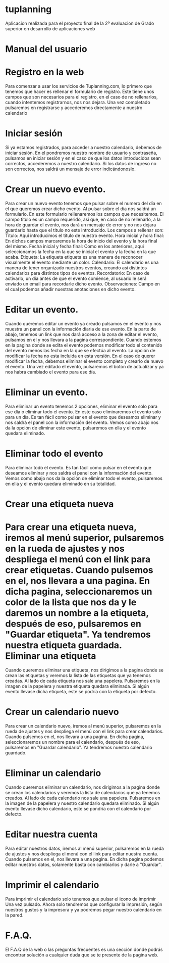 tuplanning
==========

Aplicacion realizada para el proyecto final de la 2º evaluacion de Grado superior en desarrollo de aplicaciones web

Manual del usuario		
==========
Registro en la web
==========
Para comenzar a usar los servicios de Tuplanning.com, lo primero que tenemos que hacer es rellenar el formulario de registro.
Este tiene unos campos que son necesarios para el registro, en el caso de no rellenarlos, cuando intentemos registrarnos, nos nos dejara. Una vez completado pulsaremos en registrarse y accederemos directamente a nuestro calendario

Iniciar sesión
==========
Si ya estamos registrados, para acceder a nuestro calendario, debemos de iniciar sesión.
En el pondremos nuestro nombre de usuario y contraseña, pulsamos en iniciar sesión y en el caso de que los datos introducidos sean correctos, accederemos a nuestro calendario. Si los datos de ingreso no son correctos, nos saldrá un mensaje de error indicándonoslo.

Crear un nuevo evento.
==========
Para crear un nuevo evento tenemos que pulsar sobre el numero del día en el que queremos crear dicho evento.
Al pulsar sobre el día nos saldrá un formulario.
En este formulario rellenaremos los campos que necesitemos. El campo titulo es un campo requerido, así que, en caso de no rellenarlo, a la hora de guardar el evento, nos dará un mensaje de error y no nos dejara guardarlo hasta que el titulo no este introducido.
Los campos a rellenar son:
Titulo: Aquí introducimos el titulo de nuestro evento.
Hora inicial y hora final: En dichos campos marcaremos la hora de inicio del evento y la hora final del mismo.
Fecha inicial y fecha final: Como en los anteriores, aqui seleccionamos la fecha en la que se inicial el evento y la fecha en la que acaba.
Etiqueta: La etiqueta etiqueta es una manera de reconocer visualmente el evento mediante un color.
Calendario: El calendario es una manera de tener organizado nuestros eventos, creando así distintos calendarios para distintos tipos de eventos.
Recordatorio: En caso de activarlo, un dia antes de que el evento comience, al usuario le será enviado un email para recordarle dicho evento.
Observaciones: Campo en el cual podemos añadir nuestras anotaciones en dicho evento.

Editar un evento.					
==========
Cuando queremos editar un evento ya creado pulsamos en el evento y nos muestra un panel con la información diaria de ese evento.
En la parte de abajo, tenemos un link que nos dará acceso a la zona de editar el evento, pulsamos en el y nos llevara a la pagina correspondiente.
Cuando estemos en la pagina donde se edita el evento podemos modificar todo el contenido del evento menos las fecha en la que se efectúa al evento. La opción de modificar la fecha no esta incluida en esta versión.
En el caso de querer modificar la fecha, debemos eliminar el evento completo y crearlo de nuevo el evento.
Una vez editado el evento, pulsaremos el botón de actualizar y ya nos habrá cambiado el evento para ese día.

Eliminar un evento.
==========
Para eliminar un evento tenemos 2 opciones, eliminar el evento solo para ese día o  eliminar todo el evento.
En este caso eliminaremos el evento solo para un día. Es tan fácil como pulsar en el evento que deseamos eliminar y nos saldrá el panel con la información del evento.
Vemos como abajo nos da la opción de eliminar este evento, pulsaremos en ella y el evento quedara eliminado.

Eliminar todo el evento
==========
Para eliminar todo el evento. Es tan fácil como pulsar en el evento que deseamos eliminar y nos saldrá el panel con la información del evento.
Vemos como abajo nos da la opción de eliminar todo el evento, pulsaremos en ella y el evento quedara eliminado en su totalidad.

Crear una etiqueta nueva
==========
Para crear una etiqueta nueva, iremos al menú superior, pulsaremos en la rueda de ajustes y nos despliega el menú con el link para crear etiquetas.
Cuando pulsemos en el, nos llevara a una pagina. En dicha pagina, seleccionaremos un color de la lista que nos da y le daremos un nombre a la etiqueta, después de eso, pulsaremos en "Guardar etiqueta". Ya tendremos nuestra etiqueta guardada.						
Eliminar una etiqueta
==========
Cuando queremos eliminar una etiqueta, nos dirigimos a la pagina donde se crean las etiquetas y veremos la lista de las etiquetas que ya tenemos creadas.
Al lado de cada etiqueta nos sale una papelera.
Pulsaremos en la imagen de la papelera y nuestra etiqueta quedara eliminada. Si algún evento llevase dicha etiqueta, este se podría con la etiqueta por defecto.

Crear un calendario nuevo
==========
Para crear un calendario nuevo, iremos al menú superior, pulsaremos en la rueda de ajustes y nos despliega el menú con el link para crear calendarios.
Cuando pulsemos en el, nos llevara a una pagina. En dicha pagina, seleccionaremos un nombre para el calendario, después de eso, pulsaremos en "Guardar calendario". Ya tendremos nuestro calendario guardado.

Eliminar un calendario
==========
Cuando queremos eliminar un calendario, nos dirigimos a la pagina donde se crean los calendarios y veremos la lista de calendarios que ya tenemos creados.
Al lado de cada calendario nos sale una papelera. Pulsaremos en la imagen de la papelera y nuestro calendario quedara eliminado. Si algún evento llevase dicho calendario, este se pondría con el calendario por defecto.						

Editar nuestra cuenta
==========
Para editar nuestros datos, iremos al menú superior, pulsaremos en la rueda de ajustes y nos despliega el menú con el link para editar nuestra cuenta.
Cuando pulsemos en el, nos llevara a una pagina. En dicha pagina podemos editar nuestros datos, solamente basta con cambiarlos y darle a "Guardar".

Imprimir el calendario
==========
Para imprimir el calendario solo tenemos que pulsar el icono de imprimir
Una vez pulsado. Ahora solo tendremos que configurar la impresión, según nuestros gustos y la impresora y ya podremos pegar nuestro calendario en la pared.

F.A.Q.
=====
El F.A.Q de la web o las preguntas frecuentes es una sección donde podrás encontrar solución a cualquier duda que se te presente de la pagina web. 

